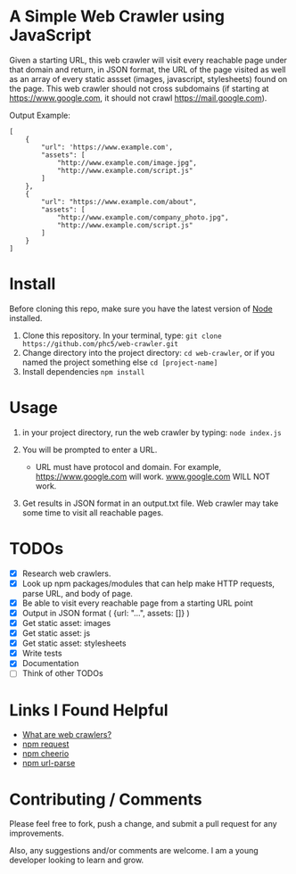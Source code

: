 # A Simple Web Crawler using JavaScript

Given a starting URL, this web crawler will visit every reachable page under that domain and return, in JSON format, the URL of the page visited as well as an array of every static assset (images, javascript, stylesheets) found on the page. This web crawler should not cross subdomains (if starting at https://www.google.com, it should not crawl https://mail.google.com).



Output Example:
```
[
	{
		"url": 'https://www.example.com',
		"assets": [
			"http://www.example.com/image.jpg",
			"http://www.example.com/script.js"
		]
	},
	{
		"url": "https://www.example.com/about",
		"assets": [
			"http://www.example.com/company_photo.jpg",
			"http://www.example.com/script.js"
		]
	}
]
``` 

# Install

Before cloning this repo, make sure you have the latest version of <a href="http://nodejs.org/en/download/" target="_blank">Node</a> installed. 

1. Clone this repository. In your terminal, type: `git clone https://github.com/phc5/web-crawler.git`
2. Change directory into the project directory: `cd web-crawler`, or if you named the project something else `cd [project-name]`
3. Install dependencies `npm install`

# Usage

1. in your project directory, run the web crawler by typing: `node index.js`
 
2. You will be prompted to enter a URL.
	* URL must have protocol and domain. For example, https://www.google.com will work. www.google.com WILL NOT work.
3. Get results in JSON format in an output.txt file. Web crawler may take some time to visit all reachable pages. 

# TODOs

- [x] Research web crawlers.
- [x] Look up npm packages/modules that can help make HTTP requests, parse URL, and body of page.
- [x] Be able to visit every reachable page from a starting URL point
- [x] Output in JSON format ( {url: "...", assets: []} )
- [x] Get static asset: images 
- [x] Get static asset: js
- [x] Get static asset: stylesheets
- [x] Write tests
- [x] Documentation 
- [ ] Think of other TODOs

# Links I Found Helpful

- [What are web crawlers?](https://en.wikipedia.org/wiki/Web_crawler)
- [npm request](https://www.npmjs.com/package/request)
- [npm cheerio](https://www.npmjs.com/package/cheerio)
- [npm url-parse](https://www.npmjs.com/package/url-parse)

# Contributing / Comments

Please feel free to fork, push a change, and submit a pull request for any improvements. 

Also, any suggestions and/or comments are welcome. I am a young developer looking to learn and grow. 